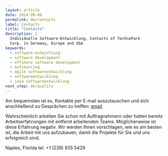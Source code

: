 ```yaml
---
layout: article
date: 2014-08-08
permalink: de/contacts
label: Contacts
title: "Contacts"
description: |
  Individuelle Software-Entwicklung, Contacts of TechnoPark
  Corp. in Germany, Europe and USA
keywords:
  - software-entwicklung
  - software development
  - offshore software development
  - outsourcing
  - agile softwareentwicklung
  - softwareentwicklung
  - java softwareentwicklung
next_step: de/quality
---
```


Am bequemsten ist es, Kontakte per E-mail auszutauschen und sich anschließend zu Gesprächen zu
treffen: [email](mailto:sales@technoparkcorp.com)

Wahrscheinlich arbeiten Sie schon mit Auftragnehmern oder hatten bereits Arbeitserfahrungen mit
entfernt arbeitenden Teams. Möglicherweise ist diese Erfahrung negativ. Wir werden Ihnen
vorschlagen, wie es am besten ist, die Arbeit mit uns aufzubauen, damit die Projekte für Sie und uns
erfolgreich sind.

Naples, Florida tel. +1 (239) 935 5429
